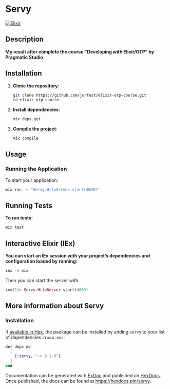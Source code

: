 # Servy

[![Elixir](https://img.shields.io/badge/elixir-%234B275F.svg?style=for-the-badge&logo=elixir&logoColor=white)](https://elixir-lang.org/)

## Description

**My result after complete the course "Developing with Elixir/OTP" by Pragmatic Studio**

## Installation

1. **Clone the repository**:
    ```sh
    git clone https://github.com/jurfest/elixir-otp-course.git
    cd elixir-otp-course
    ```

2. **Install dependencies**:
    ```sh
    mix deps.get
    ```

3. **Compile the project**:
    ```sh
    mix compile
    ```

## Usage

### Running the Application

To start your application:

<!-- ```sh
mix run --no-halt
``` -->
```sh
mix run -e "Servy.HttpServer.start(4000)"
```

## Running Tests

**To run tests:**

```sh
mix test
```

## Interactive Elixir (IEx)

**You can start an IEx session with your project’s dependencies and configuration loaded by running:** 

```sh
iex -S mix
```

Then you can start the server with
```elixir
iex(1)> Servy.HttpServer.start(4000)
```

## More information about Servy

### Installation

If [available in Hex](https://hex.pm/docs/publish), the package can be installed
by adding `servy` to your list of dependencies in `mix.exs`:

```elixir
def deps do
  [
    {:servy, "~> 0.1.0"}
  ]
end
```

Documentation can be generated with [ExDoc](https://github.com/elixir-lang/ex_doc)
and published on [HexDocs](https://hexdocs.pm). Once published, the docs can
be found at <https://hexdocs.pm/servy>.
